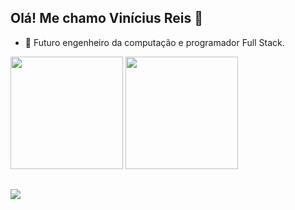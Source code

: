 ## Olá! Me chamo Vinícius Reis 🤘

- 🌱 Futuro engenheiro da computação e programador Full Stack. 

<div>
  <img height="180em" src="https://github-readme-stats.vercel.app/api?username=viniR15&count_private=true&show_icons=true&theme=cobalt">
  <img height="180em" src="https://github-readme-stats.vercel.app/api/top-langs/?username=viniR15&layout=compact">
</div>

##
<div> 
  <a href="https://www.linkedin.com/in/viniciusdelemos/" target="_blank"><img src="https://img.shields.io/badge/-LinkedIn-%230077B5?style=for-the-badge&logo=linkedin&logoColor=white" target="_blank"></a> 
</div>

